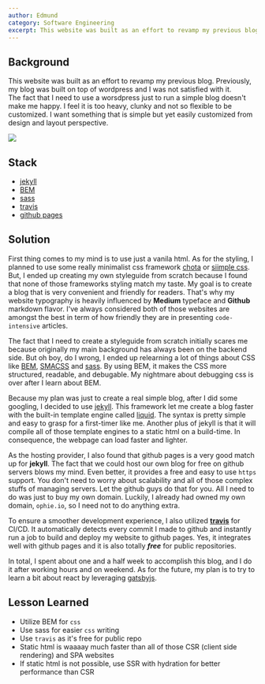 ```yaml
---
author: Edmund
category: Software Engineering
excerpt: This website was built as an effort to revamp my previous blog
---
```


## Background
This website was built as an effort to revamp my previous blog. 
Previously, my blog was built on top of wordpress and I was not satisfied with it.  
The fact that I need to use a worsdpress just to run a simple blog  doesn't make me happy. I feel it is too heavy, clunky and not so flexible to be customized. 
I want something that is simple but yet easily customized from design and layout perspective.   

![]({{site.baseurl}}/assets/images/ophie.io.png)

## Stack
* [jekyll]()
* [BEM](https://getbem.com)
* [sass](https://sass-lang.com)
* [travis](https://travis-ci.org)
* [github pages](https://pages.github.com/)

## Solution
First thing comes to my mind is to use just a vanila html. As for the styling, I planned to use some really minimalist css framework [chota](https://jenil.github.io/chota/) or [siimple css](https://docs.siimple.xyz/index.html).   
But, I ended up creating my own styleguide from scratch because I found that none of those frameworks styling match my taste. My goal is to create a blog that is very convenient and friendly for readers. That's why my website typography is heavily influenced by **Medium** typeface and **Github** markdown flavor.  I've always considered both of those websites are amongst the best in term of how friendly they are in presenting `code-intensive` articles.  

The fact that I need to create a styleguide from scratch initially scares me because originally my main background has always been on the backend side. But oh boy, do I wrong, I ended up relearning a lot of things about CSS like [BEM](https://getbem.com), [SMACSS](https://smacss.com) and [sass](https://sass-lang.com). By using BEM, it makes the CSS more structured, readable, and debugable. My nightmare about debugging css is over after I learn about BEM.  

Because my plan was just to create a real simple blog, after I did some googling, I decided to use [jekyll](https://jekyllrb.com). This framework let me create a blog faster with the built-in template engine called [liquid](https://shopify.github.io/liquid/). The syntax is pretty simple and easy to grasp for a first-timer like me. Another plus of jekyll is that it will compile all of those template engines to a static html on a build-time. In consequence, the webpage can load faster and lighter.

As the hosting provider, I also found that github pages is a very good match up for **jekyll**. The fact that we could host our own blog for free on github servers blows my mind. Even better, it provides a free and easy to use `https` support. You don't need to worry about scalability and all of those complex stuffs of managing servers. Let the github guys do that for you. All I need to do was just to buy my own domain. Luckily, I already had owned my own domain, `ophie.io`, so I need not to do anything extra. 

To ensure a smoother development experience, I also utilized [**travis**](https://travis-ci.org) for CI/CD. It automatically detects every commit I made to github and instantly run a job to build and deploy my website to github pages. Yes, it integrates well with github pages and it is also totally **_free_** for public repositories.

In total, I spent about one and a half week to accomplish this blog, and I do it after working hours and on weekend. As for the future, my plan is to try to learn a bit about react by leveraging [gatsbyjs](https://www.gatsbyjs.org/).

## Lesson Learned
* Utilize BEM for `css`
* Use sass for easier `css` writing
* Use `travis` as it's free for public repo
* Static html is waaaay much faster than all of those CSR (client side rendering) and SPA websites
* If static html is not possible, use SSR with hydration for better performance than CSR